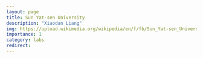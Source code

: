 ```yaml
---
layout: page
title: Sun Yat-sen University
description: "Xiaodan Liang"
img: https://upload.wikimedia.org/wikipedia/en/f/fb/Sun_Yat-sen_University_Logo.png
importance: 1
category: labs
redirect:
---
```


